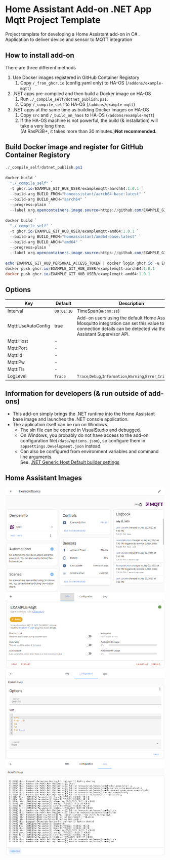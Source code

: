 # Home Assistant Add-on .NET App Mqtt Project Template

Project template for developing a Home Assistant add-on in C# .<br>
Application to deliver device and sensor to MQTT integration

## How to install add-on

There are three different methods

1. Use Docker images registered in GitHub Container Registory
    1. Copy `/_from_ghcr.io` (config.yaml only) to HA-OS (`/addons/example-mqtt`)
1. .NET apps pre-compiled and then build a Docker image on HA-OS
    1. Run `./_compile_self/dotnet_publish.ps1`.
    1. Copy `/_compile_self` to HA-OS (`/addons/example-mqtt`)
1. .NET apps at the same time as building Docker images on HA-OS
    1. Copy `src` and `/_build_on_haos` to HA-OS (`/addons/example-mqtt`)
    1. If the HA-OS machine is not powerful, the build (& installation) will take a very long time.<br>(At RasPi3B+, it takes more than 30 minutes.)**Not recommended.**

## Build Docker image and register for GitHub Container Registory

```powershell
./_compile_self/dotnet_publish.ps1

docker build `
  "./_compile_self" `
  -t ghcr.io/EXAMPLE_GIT_HUB_USER/examplemqtt-aarch64:1.0.1 `
  --build-arg BUILD_FROM="homeassistant/aarch64-base:latest" `
  --build-arg BUILD_ARCH="aarch64" `
  --progress=plain `
  --label org.opencontainers.image.source=https://github.com/EXAMPLE_GIT_HUB_USER/examplemqtt-mqtt

docker build `
  "./_compile_self" `
  -t ghcr.io/EXAMPLE_GIT_HUB_USER/examplemqtt-amd64:1.0.1 `
  --build-arg BUILD_FROM="homeassistant/amd64-base:latest" `
  --build-arg BUILD_ARCH="amd64" `
  --progress=plain `
  --label org.opencontainers.image.source=https://github.com/EXAMPLE_GIT_HUB_USER/examplemqtt-mqtt

echo EXAMPLE_GIT_HUB_PERSONAL_ACCESS_TOKEN | docker login ghcr.io -u EXAMPLE_GIT_HUB_USER --password-stdin
docker push ghcr.io/EXAMPLE_GIT_HUB_USER/examplemqtt-aarch64:1.0.1
docker push ghcr.io/EXAMPLE_GIT_HUB_USER/examplemqtt-amd64:1.0.1
```

## Options

|Key|Default|Description|
|--|--|--|
|Interval|`00:01:10`|TimeSpan(`HH:mm:ss`)|
|Mqtt:UseAutoConfig|true|Add-on users using the default Home Assistant Mosquitto integration can set this value to True, as connection details can be detected via the Home Assistant Supervisor API.|
|Mqtt:Host|-||
|Mqtt:Port|-||
|Mqtt:Id|-||
|Mqtt:Pw|-||
|Mqtt:Tls|-||
|LogLevel|`Trace`|`Trace`,`Debug`,`Information`,`Warning`,`Error`,`Critical`,`None`|

## Information for developers (& run outside of add-ons)

* This add-on simply brings the .NET runtime into the Home Assistant base image and launches the .NET console application.
* The application itself can be run on Windows.
    * The sln file can be opened in VisualStudio and debugged.
    * On Windows, you probably do not have access to the add-on configuration file(`/data/options.json`), so configure them in `appsettings.Development.json` instead.
    * Can also be configured from environment variables and command line arguments.<br>See. [.NET Generic Host Default builder settings](https://learn.microsoft.com/en-us/dotnet/core/extensions/generic-host#default-builder-settings)

## Home Assistant Images
![mqtt_integration](_images/mqtt_integration.png)
![mqtt_addon](_images/addon-1.png)
![mqtt_addon](_images/addon-2.png)
![mqtt_addon](_images/addon-3.png)